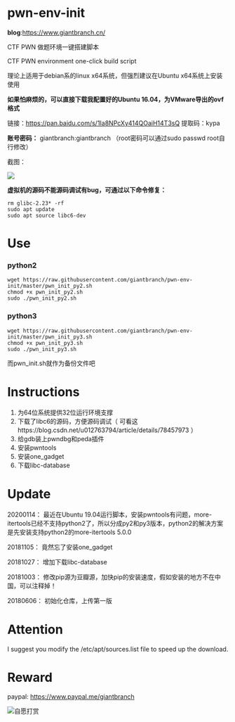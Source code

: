 # pwn-env-init

**blog**:https://www.giantbranch.cn/

CTF PWN 做题环境一键搭建脚本

CTF PWN environment one-click build script

理论上适用于debian系的linux x64系统，但强烈建议在Ubuntu x64系统上安装使用

**如果怕麻烦的，可以直接下载我配置好的Ubuntu 16.04，为VMware导出的ovf格式**

链接：https://pan.baidu.com/s/1Ia8NPcXy414QOaiH14T3sQ 
提取码：kypa 

**账号密码：** giantbranch:giantbranch
（root密码可以通过sudo passwd root自行修改）

截图：

![](https://raw.githubusercontent.com/giantbranch/pwn-env-init/master/img/png.png)

**虚拟机的源码不能源码调试有bug，可通过以下命令修复：**

```
rm glibc-2.23* -rf
sudo apt update
sudo apt source libc6-dev
```

# Use

### python2

```
wget https://raw.githubusercontent.com/giantbranch/pwn-env-init/master/pwn_init_py2.sh
chmod +x pwn_init_py2.sh
sudo ./pwn_init_py2.sh
```
### python3
```
wget https://raw.githubusercontent.com/giantbranch/pwn-env-init/master/pwn_init_py3.sh
chmod +x pwn_init_py3.sh
sudo ./pwn_init_py3.sh
```
而pwn_init.sh就作为备份文件吧

# Instructions

1. 为64位系统提供32位运行环境支撑
2. 下载了libc6的源码，方便源码调试（ 可看这https://blog.csdn.net/u012763794/article/details/78457973 ）
3. 给gdb装上pwndbg和peda插件
4. 安装pwntools
5. 安装one_gadget
6. 下载libc-database

# Update

20200114：   最近在Ubuntu 19.04运行脚本，安装pwntools有问题，more-itertools已经不支持python2了，所以分成py2和py3版本，python2的解决方案是先安装支持python2的more-itertools 5.0.0

20181105：   竟然忘了安装one_gadget

20181027：   增加下载libc-database

20181003：   修改pip源为豆瓣源，加快pip的安装速度，假如安装的地方不在中国，可以注释掉！

20180606：   初始化仓库，上传第一版

# Attention

I suggest you modify the /etc/apt/sources.list file to speed up the download.

# Reward

paypal: https://www.paypal.me/giantbranch

![自愿打赏][1]


[1]: http://pic.giantbranch.cn/pic/1551450728861.jpg
